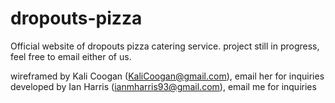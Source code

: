 # dropouts-pizza
Official website of dropouts pizza catering service.
project still in progress, feel free to email either of us.

wireframed by Kali Coogan (KaliCoogan@gmail.com), email her for inquiries
developed by Ian Harris (ianmharris93@gmail.com), email me for inquiries
